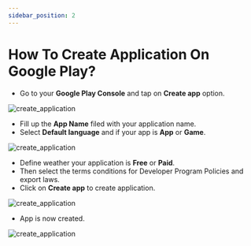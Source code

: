 ```yaml
---
sidebar_position: 2
---
```


# How To Create Application On Google Play?

- Go to your **Google Play Console** and tap on **Create app** option.

![create_application](/img/create_application/create_application_1.png)

- Fill up the **App Name** filed with your application name.
- Select **Default language** and if your app is **App** or **Game**.

![create_application](/img/create_application/create_application_2.png)

- Define weather your application is **Free** or **Paid**.
- Then select the terms conditions for Developer Program Policies and export laws.
- Click on **Create app** to create application.

![create_application](/img/create_application/create_application_3.png)

- App is now created.

![create_application](/img/create_application/create_application_4.png)
